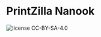 # PrintZilla Nanook

![license CC-BY-SA-4.0](https://img.shields.io/badge/license-CC--BY--SA--4.0-orange)
